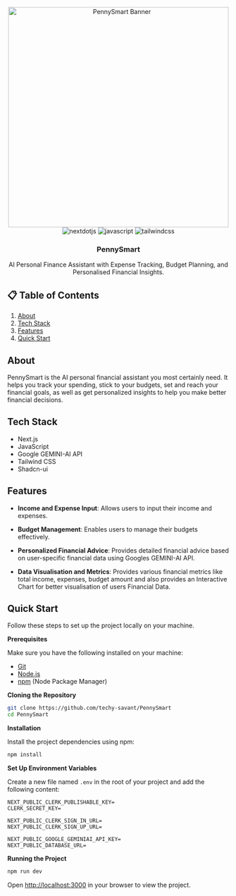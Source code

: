 <div align="center">
  <br />
    <a href="https://youtu.be/dGHFV_RMGag" target="_blank">
      <img width="500" alt="PennySmart Banner" src="https://github.com/user-attachments/assets/89fba7ea-1b61-4151-aa17-3dc08275390f">
    </a>
  
  <br />

  <div>
    <img src="https://img.shields.io/badge/-Next_JS-black?style=for-the-badge&logoColor=white&logo=nextdotjs&color=000000" alt="nextdotjs" />
    <img src="https://img.shields.io/badge/javascript-%23323330.svg?style=for-the-badge&logo=javascript&logoColor=%23F7DF1E" alt="javascript" />
    <img src="https://img.shields.io/badge/-Tailwind_CSS-black?style=for-the-badge&logoColor=white&logo=tailwindcss&color=06B6D4" alt="tailwindcss" />
  </div>

  <h3 align="center">PennySmart</h3>

   <div align="center">
    AI Personal Finance Assistant with Expense Tracking, Budget Planning, and Personalised Financial Insights.
    </div>
</div>

## 📋 <a name="table">Table of Contents</a>

1.  [About](#about)
2.  [Tech Stack](#tech-stack)
3.  [Features](#features)
4.  [Quick Start](#quick-start)
 


## <a name="about">About</a>

PennySmart is the AI personal financial assistant you most certainly need. It helps you track your spending, stick to your budgets, set and reach your financial goals, as well as get personalized insights to help you make better financial decisions.

## <a name="tech-stack">Tech Stack</a>

- Next.js
- JavaScript
- Google GEMINI-AI API
- Tailwind CSS
- Shadcn-ui

## <a name="features">Features</a>

-  **Income and Expense Input**: Allows users to input their income and expenses.

- **Budget Management**: Enables users to manage their budgets effectively.

- **Personalized Financial Advice**: Provides detailed financial advice based on user-specific financial data using Googles GEMINI-AI API.

- **Data Visualisation and Metrics**: Provides various financial metrics like total income, expenses, budget amount and also provides an Interactive Chart for better visualisation of users Financial Data.

## <a name="quick-start"> Quick Start</a>

Follow these steps to set up the project locally on your machine.

**Prerequisites**

Make sure you have the following installed on your machine:

- [Git](https://git-scm.com/)
- [Node.js](https://nodejs.org/en)
- [npm](https://www.npmjs.com/) (Node Package Manager)

**Cloning the Repository**

```bash
git clone https://github.com/techy-savant/PennySmart
cd PennySmart
```

**Installation**

Install the project dependencies using npm:

```bash
npm install
```

**Set Up Environment Variables**

Create a new file named `.env` in the root of your project and add the following content:

```env
NEXT_PUBLIC_CLERK_PUBLISHABLE_KEY=
CLERK_SECRET_KEY=

NEXT_PUBLIC_CLERK_SIGN_IN_URL=
NEXT_PUBLIC_CLERK_SIGN_UP_URL=

NEXT_PUBLIC_GOOGLE_GEMINIAI_API_KEY= 
NEXT_PUBLIC_DATABASE_URL=

```


**Running the Project**

```bash
npm run dev
```

Open [http://localhost:3000](http://localhost:3000) in your browser to view the project.



